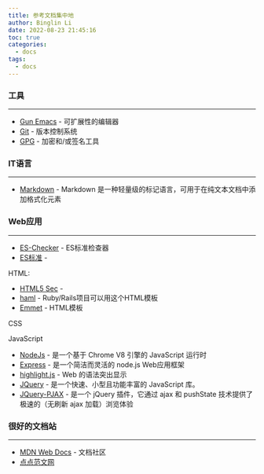 ```yaml
---
title: 参考文档集中地
author: Binglin Li
date: 2022-08-23 21:45:16
toc: true
categories:
  - docs
tags:
  - docs
---
```

### 工具
 ---
* [Gun Emacs](https://www.gnu.org/software/emacs/manual/html_node/emacs/index.html) - 可扩展性的编辑器
* [Git](https://git-scm.com/book/zh/v2) - 版本控制系统
* [GPG](https://gnupg.org/) -  加密和/或签名工具


### IT语言
 --- 
* [Markdown](https://markdown.com.cn/) - Markdown 是一种轻量级的标记语言，可用于在纯文本文档中添加格式化元素


### Web应用
 --- 

* [ES-Checker](http://ruanyf.github.io/es-checker/) - ES标准检查器 
* [ES标准](https://kangax.github.io/) -

HTML:

* [HTML5 Sec](https://html5sec.org/) -
* [haml](https://haml.info/) - Ruby/Rails项目可以用这个HTML模板
* [Emmet](https://emmet.io/) - HTML模板

CSS

JavaScript
* [NodeJs](http://nodejs.cn/) - 是一个基于 Chrome V8 引擎的 JavaScript 运行时
* [Express](http://expressjs.jser.us/) - 是一个简洁而灵活的 node.js Web应用框架
* [highlight.js](https://www.fenxianglu.cn/highlightjs/) - Web 的语法突出显示
* [JQuery](https://jquery.com/) - 是一个快速、小型且功能丰富的 JavaScript 库。
* [JQuery-PJAX](https://pjax.herokuapp.com/) - 是一个 jQuery 插件，它通过 ajax 和 pushState 技术提供了极速的（无刷新 ajax 加载）浏览体验


### 很好的文档站
 --- 
 
* [MDN Web Docs](https://developer.mozilla.org/en-US/) - 文档社区
* [点点范文网](http://caibaojian.com/)
